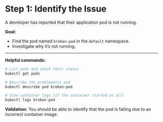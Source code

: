 # Step 1: Identify the Issue

A developer has reported that their application pod is not running.

**Goal:**
- Find the pod named `broken-pod` in the `default` namespace.
- Investigate why it’s not running.

---

**Helpful commands:**
```bash
# List pods and check their status
kubectl get pods

# Describe the problematic pod
kubectl describe pod broken-pod

# View container logs (if the container started at all)
kubectl logs broken-pod
```

**Validation:**
You should be able to identify that the pod is failing due to an incorrect container image.